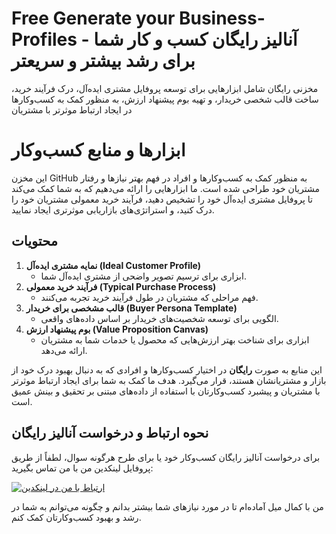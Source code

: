 # Free Generate your Business-Profiles - آنالیز رایگان کسب و کار شما برای رشد بیشتر و سریعتر 
مخزنی رایگان شامل ابزارهایی برای توسعه پروفایل مشتری ایده‌آل، درک فرآیند خرید، ساخت قالب شخصی خریدار، و تهیه بوم پیشنهاد ارزش، به منظور کمک به کسب‌وکارها در ایجاد ارتباط موثرتر با مشتریان

# ابزارها و منابع کسب‌وکار

این مخزن GitHub به منظور کمک به کسب‌وکارها و افراد در فهم بهتر نیازها و رفتار مشتریان خود طراحی شده است. ما ابزارهایی را ارائه می‌دهیم که به شما کمک می‌کند تا پروفایل مشتری ایده‌آل خود را تشخیص دهید، فرآیند خرید معمولی مشتریان خود را درک کنید، و استراتژی‌های بازاریابی موثرتری ایجاد نمایید.

## محتویات

1. **نمایه مشتری ایده‌آل (Ideal Customer Profile)**
   - ابزاری برای ترسیم تصویر واضحی از مشتری ایده‌آل شما.
2. **فرآیند خرید معمولی (Typical Purchase Process)**
   - فهم مراحلی که مشتریان در طول فرآیند خرید تجربه می‌کنند.
3. **قالب مشخصی برای خریدار (Buyer Persona Template)**
   - الگویی برای توسعه شخصیت‌های خریدار بر اساس داده‌های واقعی.
4. **بوم پیشنهاد ارزش (Value Proposition Canvas)**
   - ابزاری برای شناخت بهتر ارزش‌هایی که محصول یا خدمات شما به مشتریان ارائه می‌دهد.

این منابع به صورت **رایگان** در اختیار کسب‌وکارها و افرادی که به دنبال بهبود درک خود از بازار و مشتریانشان هستند، قرار می‌گیرد. هدف ما کمک به شما برای ایجاد ارتباط موثرتر با مشتریان و پیشبرد کسب‌وکارتان با استفاده از داده‌های مبتنی بر تحقیق و بینش عمیق است.
## نحوه ارتباط و درخواست آنالیز رایگان

برای درخواست آنالیز رایگان کسب‌وکار خود یا برای طرح هرگونه سوال، لطفاً از طریق پروفایل لینکدین من با من تماس بگیرید:

[![ارتباط با من در لینکدین](https://img.shields.io/badge/LinkedIn-ارتباط%20با%20من-blue)](https://www.linkedin.com/in/mehdigolzariofficial/)

من با کمال میل آماده‌ام تا در مورد نیازهای شما بیشتر بدانم و چگونه می‌توانم به شما در رشد و بهبود کسب‌وکارتان کمک کنم.
